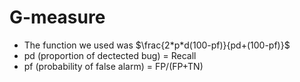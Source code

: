 
# G-measure

- The function we used was $\frac{2*p*d(100-pf)}{pd+(100-pf)}$ 
- pd (proportion of dectected bug) = Recall
- pf (probability of false alarm)  = FP/(FP+TN)

